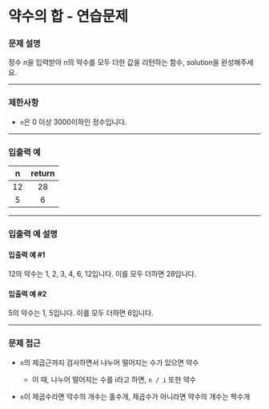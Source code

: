 # 약수의 합 - 연습문제

### 문제 설명

정수 n을 입력받아 n의 약수를 모두 더한 값을 리턴하는 함수, solution을 완성해주세요.

---

### 제한사항

  - `n`은 0 이상 3000이하인 정수입니다.
---

### 입출력 예

| n | return |
|:----:|:----:|
| 12 | 28 |
| 5 | 6 |

---

### 입출력 예 설명

#### 입출력 예 #1

12의 약수는 1, 2, 3, 4, 6, 12입니다. 이를 모두 더하면 28입니다.

#### 입출력 예 #2

5의 약수는 1, 5입니다. 이를 모두 더하면 6입니다.

---

### 문제 접근

  - `n`의 제곱근까지 검사하면서 나누어 떨어지는 수가 있으면 약수

    - 이 때, 나누어 떨어지는 수를 i라고 하면, `n / i` 또한 약수

  - `n`이 제곱수라면 약수의 개수는 홀수개, 제곱수가 아니라면 약수의 개수는 짝수개
  